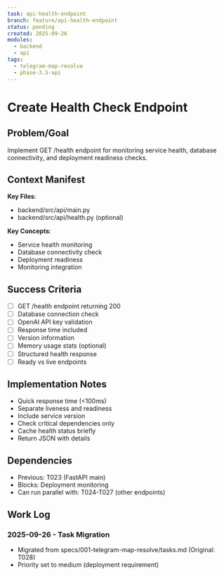 ```yaml
---
task: api-health-endpoint
branch: feature/api-health-endpoint
status: pending
created: 2025-09-26
modules:
  - backend
  - api
tags:
  - telegram-map-resolve
  - phase-3.5-api
---
```


# Create Health Check Endpoint

## Problem/Goal
Implement GET /health endpoint for monitoring service health, database connectivity, and deployment readiness checks.

## Context Manifest
**Key Files**:
- backend/src/api/main.py
- backend/src/api/health.py (optional)

**Key Concepts**:
- Service health monitoring
- Database connectivity check
- Deployment readiness
- Monitoring integration

## Success Criteria
- [ ] GET /health endpoint returning 200
- [ ] Database connection check
- [ ] OpenAI API key validation
- [ ] Response time included
- [ ] Version information
- [ ] Memory usage stats (optional)
- [ ] Structured health response
- [ ] Ready vs live endpoints

## Implementation Notes
- Quick response time (<100ms)
- Separate liveness and readiness
- Include service version
- Check critical dependencies only
- Cache health status briefly
- Return JSON with details

## Dependencies
- Previous: T023 (FastAPI main)
- Blocks: Deployment monitoring
- Can run parallel with: T024-T027 (other endpoints)

## Work Log
### 2025-09-26 - Task Migration
- Migrated from specs/001-telegram-map-resolve/tasks.md (Original: T028)
- Priority set to medium (deployment requirement)